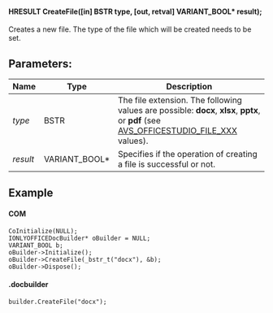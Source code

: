 #### HRESULT CreateFile(\[in] BSTR type, \[out, retval] VARIANT\_BOOL\* result);

Creates a new file. The type of the file which will be created needs to be set.

## Parameters:

| Name     | Type            | Description                                                                                                                                                                                   |
| -------- | --------------- | --------------------------------------------------------------------------------------------------------------------------------------------------------------------------------------------- |
| *type*   | BSTR            | The file extension. The following values are possible: **docx**, **xlsx**, **pptx**, or **pdf** (see [AVS\_OFFICESTUDIO\_FILE\_XXX](/docbuilder/integrationapi/default#format-types) values). |
| *result* | VARIANT\_BOOL\* | Specifies if the operation of creating a file is successful or not.                                                                                                                           |

## Example

#### COM

```
CoInitialize(NULL);
IONLYOFFICEDocBuilder* oBuilder = NULL;
VARIANT_BOOL b;
oBuilder->Initialize();
oBuilder->CreateFile(_bstr_t("docx"), &b);
oBuilder->Dispose();
```

#### .docbuilder

```
builder.CreateFile("docx");
```
